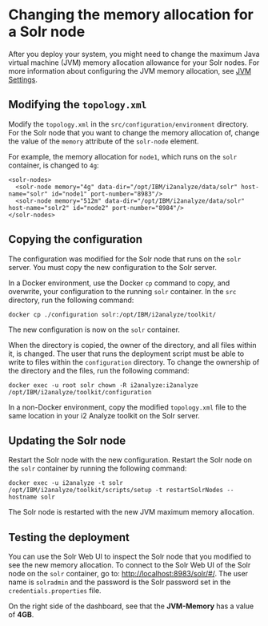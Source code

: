 # Changing the memory allocation for a Solr node
After you deploy your system, you might need to change the maximum Java virtual machine (JVM) memory allocation allowance for your Solr nodes.
For more information about configuring the JVM memory allocation, see [JVM Settings](https://lucene.apache.org/solr/guide/6_6/jvm-settings.html).

## Modifying the `topology.xml`
Modify the `topology.xml` in the `src/configuration/environment` directory.  
For the Solr node that you want to change the memory allocation of, change the value of the  `memory` attribute of the `solr-node` element.

For example, the memory allocation for `node1`, which runs on the `solr` container, is changed to `4g`:
```
<solr-nodes>
  <solr-node memory="4g" data-dir="/opt/IBM/i2analyze/data/solr" host-name="solr" id="node1" port-number="8983"/>
  <solr-node memory="512m" data-dir="/opt/IBM/i2analyze/data/solr" host-name="solr2" id="node2" port-number="8984"/>
</solr-nodes>
```

## Copying the configuration
The configuration was modified for the Solr node that runs on the `solr` server. You must copy the new configuration to the Solr server.

In a Docker environment, use the Docker `cp` command to copy, and overwrite, your configuration to the running `solr` container. In the `src` directory, run the following command:
```
docker cp ./configuration solr:/opt/IBM/i2analyze/toolkit/
```
The new configuration is now on the `solr` container.

When the directory is copied, the owner of the directory, and all files within it, is changed. The user that runs the deployment script must be able to write to files within the `configuration` directory. To change the ownership of the directory and the files, run the following command:
```
docker exec -u root solr chown -R i2analyze:i2analyze /opt/IBM/i2analyze/toolkit/configuration
```

In a non-Docker environment, copy the modified `topology.xml` file to the same location in your i2 Analyze toolkit on the Solr server.

## Updating the Solr node
Restart the Solr node with the new configuration.
Restart the Solr node on the `solr` container by running the following command:
```
docker exec -u i2analyze -t solr /opt/IBM/i2analyze/toolkit/scripts/setup -t restartSolrNodes --hostname solr
```
The Solr node is restarted with the new JVM maximum memory allocation.

## Testing the deployment

You can use the Solr Web UI to inspect the Solr node that you modified to see the new memory allocation. To connect to the Solr Web UI of the Solr node on the `solr` container, go to: <http://localhost:8983/solr/#/>. The user name is `solradmin` and the password is the Solr password set in the `credentials.properties` file. 

On the right side of the dashboard, see that the **JVM-Memory** has a value of **4GB**.
